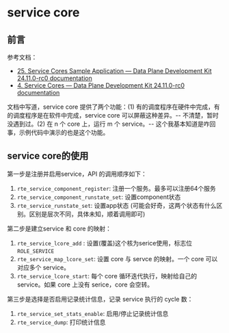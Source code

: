
# service core

## 前言

参考文档：
- [25. Service Cores Sample Application — Data Plane Development Kit 24.11.0-rc0 documentation](https://doc.dpdk.org/guides/sample_app_ug/service_cores.html)
- [4. Service Cores — Data Plane Development Kit 24.11.0-rc0 documentation](https://doc.dpdk.org/guides/prog_guide/service_cores.html)

文档中写道，service core 提供了两个功能：(1) 有的调度程序在硬件中完成，有的调度程序是在软件中完成，service core 可以屏蔽这种差异。-- 不清楚，暂时没遇到过。(2) 在 n 个 core 上，运行 m 个 service。-- 这个我基本知道是咋回事，示例代码中演示的也是这个功能。

## service core的使用

第一步是注册并启用service，API 的调用顺序如下：
1. `rte_service_component_register`: 注册一个服务。最多可以注册64个服务
2. `rte_service_component_runstate_set`: 设置component状态
3. `rte_service_runstate_set`: 设置app状态 (可能会好奇，这两个状态有什么区别。区别是层次不同，具体未知，顺着调用即可)

第二步是建立service 和 core 的映射：
1. `rte_service_lcore_add` : 设置(覆盖)这个核为serice使用，标志位 `ROLE_SERVICE`
2. `rte_service_map_lcore_set`: 设置 core 与 servce 的映射。一个 core 可以对应多个 service。
3. `rte_service_lcore_start`: 每个 core 循环迭代执行，映射给自己的 service。如果 core 上没有 serice，core 会空转。

第三步是选择是否启用记录统计信息，记录 service 执行的 cycle 数：
1. `rte_service_set_stats_enable`: 启用/停止记录统计信息
2. `rte_service_dump`: 打印统计信息